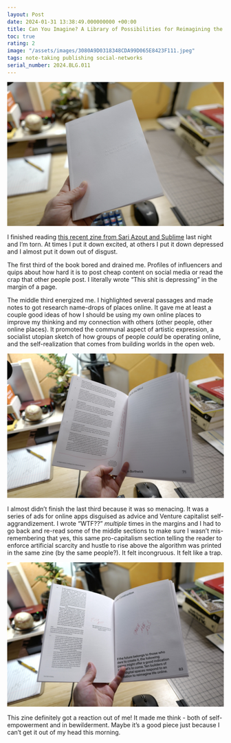 ```yaml
---
layout: Post
date: 2024-01-31 13:38:49.000000000 +00:00
title: Can You Imagine? A Library of Possibilities for Reimagining the Web by Sublime
toc: true
rating: 2
image: "/assets/images/3080A9D0318348CDA99D065E8423F111.jpeg"
tags: note-taking publishing social-networks
serial_number: 2024.BLG.011
---
```

![](/assets/images/3080A9D0318348CDA99D065E8423F111.jpeg)

I finished reading [this recent zine from Sari Azout and Sublime](https://sublime.app/zine) last night and I’m torn\. At times I put it down excited, at others I put it down depressed and I almost put it down out of disgust\.

The first third of the book bored and drained me\. Profiles of influencers and quips about how hard it is to post cheap content on social media or read the crap that other people post\. I literally wrote “This shit is depressing” in the margin of a page\.

The middle third energized me\. I highlighted several passages and made notes to got research name\-drops of places online\. It gave me at least a couple good ideas of how I should be using my own online places to improve my thinking and my connection with others \(other people, other online places\)\. It promoted the communal aspect of artistic expression, a socialist utopian sketch of how groups of people *could* be operating online, and the self\-realization that comes from building worlds in the open web\.

![](/assets/images/6495FAE329D542048EB8ACC53F563BFB.jpeg)

I almost didn’t finish the last third because it was so menacing\. It was a series of ads for online apps disguised as advice and Venture capitalist self\-aggrandizement\. I wrote “WTF??” *multiple* times in the margins and I had to go back and re\-read some of the middle sections to make sure I wasn’t mis\-remembering that yes, this same pro\-capitalism section telling the reader to enforce artificial scarcity and hustle to rise above the algorithm was printed in the same zine \(by the same people?\)\. It felt incongruous\. It felt like a trap\.

![](/assets/images/7EDB481F37264D43B20D637E86B3D127.jpeg)

This zine definitely got a reaction out of me\! It made me think \- both of self\-empowerment and in bewilderment\. Maybe it’s a good piece just because I can’t get it out of my head this morning\.
